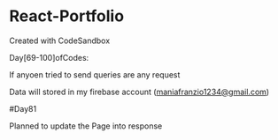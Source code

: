 # React-Portfolio

Created with CodeSandbox

Day[69-100]ofCodes:

If anyoen tried to send queries are any request

Data will stored in my firebase account (maniafranzio1234@gmail.com)

#Day81

Planned to update the Page into response
